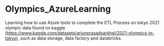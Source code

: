 # Olympics_AzureLearning
Learning how to use Azure tools to complete the ETL Process on tokyo 2021 olympic data found on kaggle (https://www.kaggle.com/datasets/arjunprasadsarkhel/2021-olympics-in-tokyo), such as data storage, data factory and databricks.

